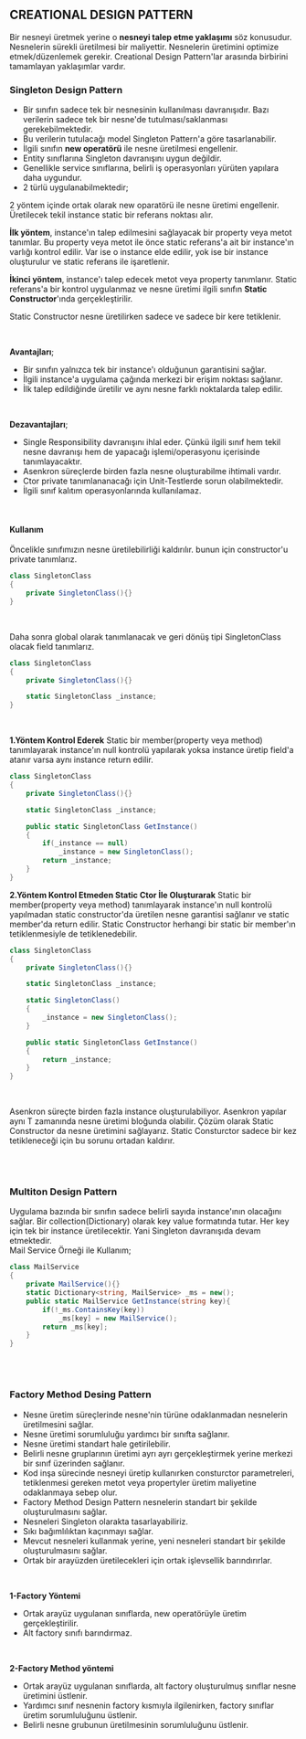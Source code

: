 
<h2>CREATIONAL DESIGN PATTERN</h2>

Bir nesneyi üretmek yerine o **nesneyi talep etme yaklaşımı** söz konusudur.
Nesnelerin sürekli üretilmesi bir maliyettir. Nesnelerin üretimini optimize etmek/düzenlemek gerekir.
Creational Design Pattern'lar arasında birbirini tamamlayan yaklaşımlar vardır.
<br>

<h3>Singleton Design Pattern</h3>

* Bir sınıfın sadece tek bir nesnesinin kullanılması davranışıdır.
Bazı verilerin sadece tek bir nesne'de tutulması/saklanması gerekebilmektedir.
* Bu verilerin tutulacağı model Singleton Pattern'a göre tasarlanabilir.
* İlgili sınıfın **new operatörü** ile nesne üretilmesi engellenir.
* Entity sınıflarına Singleton davranışını uygun değildir.
* Genellikle service sınıflarına, belirli iş operasyonları yürüten yapılara daha uygundur.
* 2 türlü uygulanabilmektedir;

2 yöntem içinde ortak olarak new oparatörü ile nesne üretimi engellenir. Üretilecek tekil instance static bir referans noktası alır.

**İlk yöntem**, instance'ın talep edilmesini sağlayacak bir property veya metot tanımlar. Bu property veya metot ile önce static referans'a ait bir instance'ın varlığı kontrol edilir. Var ise o instance elde edilir, yok ise bir instance oluşturulur ve static referans ile işaretlenir.
<br>

**İkinci yöntem**, instance'ı talep edecek metot veya property tanımlanır. Static referans'a bir kontrol uygulanmaz ve nesne üretimi ilgili sınıfın **Static Constructor**'ında gerçekleştirilir.

Static Constructor nesne üretilirken sadece ve sadece bir kere tetiklenir.

<br>

**Avantajları**;

* Bir sınıfın yalnızca tek bir instance'ı olduğunun garantisini sağlar.
* İlgili instance'a uygulama çağında merkezi bir erişim noktası sağlanır.
* İlk talep edildiğinde üretilir ve aynı nesne farklı noktalarda talep edilir.
<br>

**Dezavantajları**;

* Single Responsibility davranışını ihlal eder. Çünkü ilgili sınıf hem tekil nesne davranışı hem de yapacağı işlemi/operasyonu içerisinde tanımlayacaktır.
* Asenkron süreçlerde birden fazla nesne oluşturabilme ihtimali vardır.
* Ctor private tanımlananacağı için Unit-Testlerde sorun olabilmektedir.
* İlgili sınıf kalıtım operasyonlarında kullanılamaz.

<br>
<h4>Kullanım</h4>
Öncelikle sınıfımızın nesne üretilebilirliği kaldırılır. bunun için constructor'u private tanımlarız.

```csharp
class SingletonClass
{
    private SingletonClass(){}
}
```
<br>

Daha sonra global olarak tanımlanacak ve geri dönüş tipi SingletonClass olacak field tanımlarız.

```csharp
class SingletonClass
{
    private SingletonClass(){}

    static SingletonClass _instance;
}
```
<br>



**1.Yöntem Kontrol Ederek**
Static bir member(property veya method) tanımlayarak instance'ın null kontrolü yapılarak yoksa instance üretip field'a atanır varsa aynı instance return edilir.

```csharp
class SingletonClass
{
    private SingletonClass(){}

    static SingletonClass _instance;

    public static SingletonClass GetInstance()
    {
        if(_instance == null)
            _instance = new SingletonClass();
        return _instance;
    }
}
```

**2.Yöntem Kontrol Etmeden Static Ctor İle Oluşturarak**
Static bir member(property veya method) tanımlayarak instance'ın null kontrolü yapılmadan static constructor'da üretilen nesne garantisi sağlanır ve static member'da return edilir.
Static Constructor herhangi bir static bir member'ın tetiklenmesiyle de tetiklenedebilir.

```csharp
class SingletonClass
{
    private SingletonClass(){}

    static SingletonClass _instance;

    static SingletonClass()
    {
        _instance = new SingletonClass();
    }

    public static SingletonClass GetInstance()
    {
        return _instance;
    }
}
```

<br>

<p>Asenkron süreçte birden fazla instance oluşturulabiliyor. Asenkron yapılar aynı T zamanında nesne üretimi bloğunda olabilir. 
Çözüm olarak Static Constructor da nesne üretimini sağlayarız. Static Consturctor sadece bir kez tetikleneceği için bu sorunu ortadan kaldırır.</p>

<br><br>

<h3>Multiton Design Pattern</h3>
Uygulama bazında bir sınıfın sadece belirli sayıda instance'ının olacağını sağlar.
Bir collection(Dictionary) olarak key value formatında tutar.
Her key için tek bir instance üretilecektir. Yani Singleton davranışıda devam etmektedir.
<br>
Mail Service Örneği ile Kullanım;

```csharp
class MailService
{
    private MailService(){}
    static Dictionary<string, MailService> _ms = new();
    public static MailService GetInstance(string key){
        if(!_ms.ContainsKey(key))
            _ms[key] = new MailService();
        return _ms[key];
    }
}
```
<br><br>

<h3>Factory Method Desing Pattern</h3>

* Nesne üretim süreçlerinde nesne'nin türüne odaklanmadan nesnelerin üretilmesini sağlar.
* Nesne üretimi sorumluluğu yardımcı bir sınıfta sağlanır.
* Nesne üretimi standart hale getirilebilir.
* Belirli nesne gruplarının üretimi ayrı ayrı gerçekleştirmek yerine merkezi bir sınıf üzerinden sağlanır.
* Kod inşa sürecinde nesneyi üretip kullanırken consturctor parametreleri, tetiklenmesi gereken metot veya propertyler üretim maliyetine odaklanmaya sebep olur. 
* Factory Method Design Pattern nesnelerin standart bir şekilde oluşturulmasını sağlar.
* Nesneleri Singleton olarakta tasarlayabiliriz.
* Sıkı bağımlılıktan kaçınmayı sağlar.
* Mevcut nesneleri kullanmak yerine, yeni nesneleri standart bir şekilde oluşturulmasını sağlar.
* Ortak bir arayüzden üretilecekleri için ortak işlevsellik barındırırlar.

<br>

**1-Factory Yöntemi**
* Ortak arayüz uygulanan sınıflarda, new operatörüyle üretim gerçekleştirilir.
* Alt factory sınıfı barındırmaz.
<br>

**2-Factory Method yöntemi**
* Ortak arayüz uygulanan sınıflarda, alt factory oluşturulmuş sınıflar nesne üretimini üstlenir.
* Yardımcı sınıf nesnenin factory kısmıyla ilgilenirken, factory sınıflar üretim sorumluluğunu üstlenir.
* Belirli nesne grubunun üretilmesinin sorumluluğunu üstlenir.

